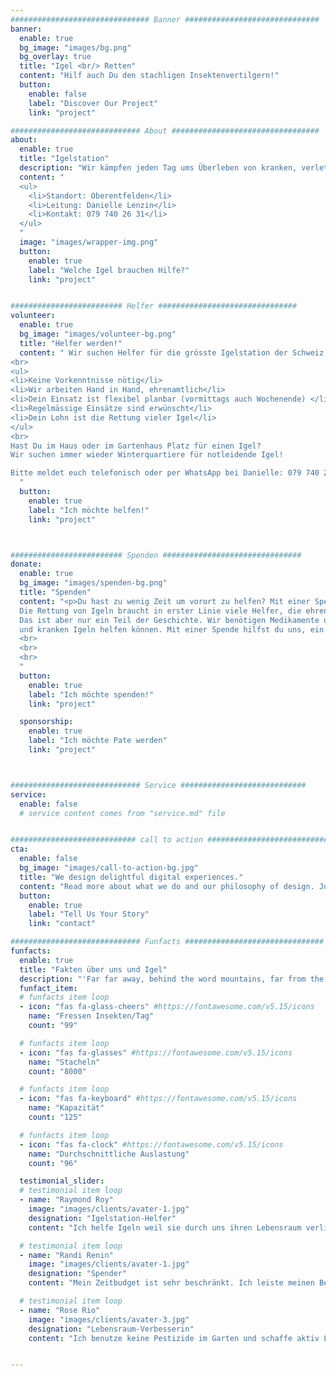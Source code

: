 ```yaml
---
############################### Banner ##############################
banner:
  enable: true
  bg_image: "images/bg.png"
  bg_overlay: true
  title: "Igel <br/> Retten"
  content: "Hilf auch Du den stachligen Insektenvertilgern!"
  button:
    enable: false
    label: "Discover Our Project"
    link: "project"

############################# About #################################
about:
  enable: true
  title: "Igelstation"
  description: "Wir kämpfen jeden Tag ums Überleben von kranken, verletzten Igeln oder Igelbabys ohne Mutter. Wir sind die grösste Igelstation der Schweiz. "
  content: "
  <ul>
    <li>Standort: Oberentfelden</li>
    <li>Leitung: Danielle Lenzin</li>
    <li>Kontakt: 079 740 26 31</li>
  </ul>
  "
  image: "images/wrapper-img.png"
  button:
    enable: true
    label: "Welche Igel brauchen Hilfe?"
    link: "project"


######################### Helfer ###############################
volunteer:
  enable: true
  bg_image: "images/volunteer-bg.png"
  title: "Helfer werden!"
  content: " Wir suchen Helfer für die grösste Igelstation der Schweiz: füttern, shoppen geben, misten!
<br>
<ul>
<li>Keine Vorkenntnisse nötig</li>
<li>Wir arbeiten Hand in Hand, ehrenamtlich</li>
<li>Dein Einsatz ist flexibel planbar (vormittags auch Wochenende) </li>
<li>Regelmässige Einsätze sind erwünscht</li>
<li>Dein Lohn ist die Rettung vieler Igel</li>
</ul>
<br>
Hast Du im Haus oder im Gartenhaus Platz für einen Igel? 
Wir suchen immer wieder Winterquartiere für notleidende Igel!

Bitte meldet euch telefonisch oder per WhatsApp bei Danielle: 079 740 26 31
  "
  button:
    enable: true
    label: "Ich möchte helfen!"
    link: "project"



######################### Spenden ###############################
donate:
  enable: true
  bg_image: "images/spenden-bg.png"
  title: "Spenden"
  content: "<p>Du hast zu wenig Zeit um vorort zu helfen? Mit einer Spende kannst du uns auch unterstützen!</p>
  Die Rettung von Igeln braucht in erster Linie viele Helfer, die ehrenamtlich arbeiten. 
  Das ist aber nur ein Teil der Geschichte. Wir benötigen Medikamente und das richtige Futter, damit wir verletzten 
  und kranken Igeln helfen können. Mit einer Spende hilfst du uns, ein paar Sorgen bezüglich los zu werden.
  <br>
  <br>
  <br>
  "
  button:
    enable: true
    label: "Ich möchte spenden!"
    link: "project"

  sponsorship:
    enable: true
    label: "Ich möchte Pate werden"
    link: "project"



############################# Service ############################
service:
  enable: false
  # service content comes from "service.md" file


############################ call to action ###########################
cta:
  enable: false
  bg_image: "images/call-to-action-bg.jpg"
  title: "We design delightful digital experiences."
  content: "Read more about what we do and our philosophy of design. Judge for yourself The work and results <br> we’ve achieved for other clients, and meet our highly experienced Team who just love to design."
  button:
    enable: true
    label: "Tell Us Your Story"
    link: "contact"

############################# Funfacts ###############################
funfacts:
  enable: true
  title: "Fakten über uns und Igel"
  description: "'Far far away, behind the word mountains, far from the countries Vokalia and Consonantia, <br> there live the blind texts. Separated they live in Bookmarksgrove right at the coast of the Semantics'"
  funfact_item:
  # funfacts item loop
  - icon: "fas fa-glass-cheers" #https://fontawesome.com/v5.15/icons
    name: "Fressen Insekten/Tag"
    count: "99"

  # funfacts item loop
  - icon: "fas fa-glasses" #https://fontawesome.com/v5.15/icons
    name: "Stacheln"
    count: "8000"

  # funfacts item loop
  - icon: "fas fa-keyboard" #https://fontawesome.com/v5.15/icons
    name: "Kapazität"
    count: "125"

  # funfacts item loop
  - icon: "fas fa-clock" #https://fontawesome.com/v5.15/icons
    name: "Durchschnittliche Auslastung"
    count: "96"

  testimonial_slider:
  # testimonial item loop
  - name: "Raymond Roy"
    image: "images/clients/avater-1.jpg"
    designation: "Igelstation-Helfer"
    content: "Ich helfe Igeln weil sie durch uns ihren Lebensraum verlieren"

  # testimonial item loop
  - name: "Randi Renin"
    image: "images/clients/avater-1.jpg"
    designation: "Spender"
    content: "Mein Zeitbudget ist sehr beschränkt. Ich leiste meinen Beitrag über regelmässige Spenden, damit verletzte Igel medizinisch behandelt werden können und genug zu fressen bekommen"

  # testimonial item loop
  - name: "Rose Rio"
    image: "images/clients/avater-3.jpg"
    designation: "Lebensraum-Verbesserin"
    content: "Ich benutze keine Pestizide im Garten und schaffe aktiv Lebensraum mit einer naturnahen Gestaltung. Ausserdem habe ich zwei bewohnte Igelhäuser!"


---
```

